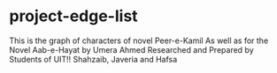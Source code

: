 # project-edge-list
This is the graph of characters of novel Peer-e-Kamil 
As well as for the Novel Aab-e-Hayat by Umera Ahmed
Researched and Prepared by Students of UIT!!
Shahzaib, Javeria and Hafsa
